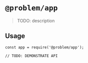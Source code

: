 # `@problem/app`

> TODO: description

## Usage

```
const app = require('@problem/app');

// TODO: DEMONSTRATE API
```
